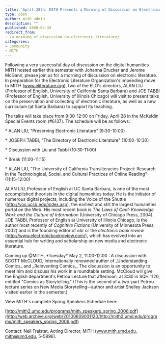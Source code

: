 ```yaml
---
title: 'April 28th: MITH Presents a Morning of Discussion on Electronic Literature'
type: post
author: mith_admin
description: ""
published: 2006-04-19
redirect_from: 
- /a-morning-of-discussion-on-electronic-literature/
categories:
- Community
- MITH
---
```

Following a very successful day of discussion on the digital humanities MITH hosted earlier this semester with Johanna Drucker and Jerome McGann, please join us for a morning of discussion on electronic literature. In preparation for the Electronic Literature Organization's impending move to MITH (www.eliterature.org), two of the ELO's directors, ALAN LIU (Professor of English, University of California Santa Barbara) and JOE TABBI (Professor of English, University of Illinois Chicago) will visit to present talks on the preservation and collecting of electronic literature, as well as a new curriculum (at Santa Barbara) to support its teaching.

The talks will take place from 9:30-12:00 on Friday, April 28 in the McKeldin Special Events room (#6137). The schedule will be as follows:

\* ALAN LIU, "Preserving Electronic Literature" (9:30-10:00)

\* JOSEPH TABBI, "The Directory of Electronic Literature" (10:00-10:30)

\* Discussion with Liu and Tabbi (10:30-11:00)

\* Break (11:00-11:15)

\* ALAN LIU, "The University of California Transliteracies Project: Research in the Technological, Social, and Cultural Practices of Online Reading" (11:15-12:00)

ALAN LIU, Professor of English at UC Santa Barbara, is one of the most accomplished theorists in the digital humanities today. He is the initiator of numerous digital projects, including the Voice of the Shuttle (<http://vos.ucsb.edu/index.asp>), the earliest and still the largest humanities portal on the Web. His most recent book is _The Laws of Cool: Knowledge Work and the Culture of Information_ (University of Chicago Press, 2004). JOE TABBI, Professor of English at University of Illinois Chicago, is the author most recently of _Cognitive Fictions_ (University of Minnesota Press, 2002) and is the founding editor of _ebr_ or the _electronic book review_ (<http://www.electronicbookreview.com/>), which has evolved into an essential hub for writing and scholarship on new media and electronic literature.

Coming up @MITH, \*Tuesday\* May 2, 11:00-12:00 : A discussion with SCOTT McCLOUD, internationally renowned author of \_Understanding Comics\_ and \_Reinventing Comics\_. The discussion is an opportunity to meet him and discuss his work in a roundtable setting. McCloud will give the English department's Petrou Lecture that afternoon, at 3:30 in SQH 1120, entitled "Comics as Storytelling." (This is the second of a two-part Petrou lecture series on New Media Storytelling--author and artist Shelley Jackson visited earlier in the semester.)

View MITH's complete Spring Speakers Schedule here:

[http://mith2.umd.edu/programs/mith_speakers_spring_2006.pdf](http://web.archive.org/web/20100609001120/http://mith2.umd.edu/programs/mith_speakers_spring_2006.pdf)

Contact: Neil Fraistat, Acting Director, MITH (www.mith.umd.edu, mith@umd.edu, 5-5896).
